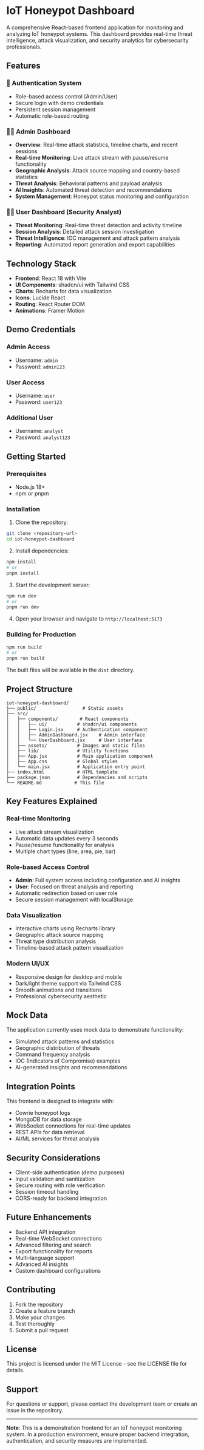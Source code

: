 # IoT Honeypot Dashboard

A comprehensive React-based frontend application for monitoring and analyzing IoT honeypot systems. This dashboard provides real-time threat intelligence, attack visualization, and security analytics for cybersecurity professionals.

## Features

### 🔐 Authentication System
- Role-based access control (Admin/User)
- Secure login with demo credentials
- Persistent session management
- Automatic role-based routing

### 👨‍💼 Admin Dashboard
- **Overview**: Real-time attack statistics, timeline charts, and recent sessions
- **Real-time Monitoring**: Live attack stream with pause/resume functionality
- **Geographic Analysis**: Attack source mapping and country-based statistics
- **Threat Analysis**: Behavioral patterns and payload analysis
- **AI Insights**: Automated threat detection and recommendations
- **System Management**: Honeypot status monitoring and configuration

### 👨‍🔬 User Dashboard (Security Analyst)
- **Threat Monitoring**: Real-time threat detection and activity timeline
- **Session Analysis**: Detailed attack session investigation
- **Threat Intelligence**: IOC management and attack pattern analysis
- **Reporting**: Automated report generation and export capabilities

## Technology Stack

- **Frontend**: React 18 with Vite
- **UI Components**: shadcn/ui with Tailwind CSS
- **Charts**: Recharts for data visualization
- **Icons**: Lucide React
- **Routing**: React Router DOM
- **Animations**: Framer Motion

## Demo Credentials

### Admin Access
- Username: `admin`
- Password: `admin123`

### User Access
- Username: `user`
- Password: `user123`

### Additional User
- Username: `analyst`
- Password: `analyst123`

## Getting Started

### Prerequisites
- Node.js 18+ 
- npm or pnpm

### Installation

1. Clone the repository:
```bash
git clone <repository-url>
cd iot-honeypot-dashboard
```

2. Install dependencies:
```bash
npm install
# or
pnpm install
```

3. Start the development server:
```bash
npm run dev
# or
pnpm run dev
```

4. Open your browser and navigate to `http://localhost:5173`

### Building for Production

```bash
npm run build
# or
pnpm run build
```

The built files will be available in the `dist` directory.

## Project Structure

```
iot-honeypot-dashboard/
├── public/                 # Static assets
├── src/
│   ├── components/        # React components
│   │   ├── ui/           # shadcn/ui components
│   │   ├── Login.jsx     # Authentication component
│   │   ├── AdminDashboard.jsx    # Admin interface
│   │   └── UserDashboard.jsx     # User interface
│   ├── assets/           # Images and static files
│   ├── lib/              # Utility functions
│   ├── App.jsx           # Main application component
│   ├── App.css           # Global styles
│   └── main.jsx          # Application entry point
├── index.html            # HTML template
├── package.json          # Dependencies and scripts
└── README.md            # This file
```

## Key Features Explained

### Real-time Monitoring
- Live attack stream visualization
- Automatic data updates every 3 seconds
- Pause/resume functionality for analysis
- Multiple chart types (line, area, pie, bar)

### Role-based Access Control
- **Admin**: Full system access including configuration and AI insights
- **User**: Focused on threat analysis and reporting
- Automatic redirection based on user role
- Secure session management with localStorage

### Data Visualization
- Interactive charts using Recharts library
- Geographic attack source mapping
- Threat type distribution analysis
- Timeline-based attack pattern visualization

### Modern UI/UX
- Responsive design for desktop and mobile
- Dark/light theme support via Tailwind CSS
- Smooth animations and transitions
- Professional cybersecurity aesthetic

## Mock Data

The application currently uses mock data to demonstrate functionality:
- Simulated attack patterns and statistics
- Geographic distribution of threats
- Command frequency analysis
- IOC (Indicators of Compromise) examples
- AI-generated insights and recommendations

## Integration Points

This frontend is designed to integrate with:
- Cowrie honeypot logs
- MongoDB for data storage
- WebSocket connections for real-time updates
- REST APIs for data retrieval
- AI/ML services for threat analysis

## Security Considerations

- Client-side authentication (demo purposes)
- Input validation and sanitization
- Secure routing with role verification
- Session timeout handling
- CORS-ready for backend integration

## Future Enhancements

- Backend API integration
- Real-time WebSocket connections
- Advanced filtering and search
- Export functionality for reports
- Multi-language support
- Advanced AI insights
- Custom dashboard configurations

## Contributing

1. Fork the repository
2. Create a feature branch
3. Make your changes
4. Test thoroughly
5. Submit a pull request

## License

This project is licensed under the MIT License - see the LICENSE file for details.

## Support

For questions or support, please contact the development team or create an issue in the repository.

---

**Note**: This is a demonstration frontend for an IoT honeypot monitoring system. In a production environment, ensure proper backend integration, authentication, and security measures are implemented.

